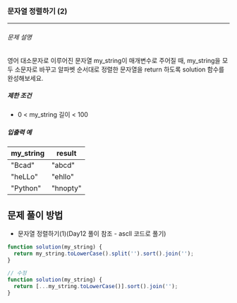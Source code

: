 ### 문자열 정렬하기 (2)

---

###### 문제 설명

영어 대소문자로 이루어진 문자열 my_string이 매개변수로 주어질 때, my_string을 모두 소문자로 바꾸고 알파벳 순서대로 정렬한 문자열을 return 하도록 solution 함수를 완성해보세요.

##### 제한 조건

- 0 < my_string 길이 < 100

##### 입출력 예

| my_string | result   |
| --------- | -------- |
| "Bcad"    | "abcd"   |
| "heLLo"   | "ehllo"  |
| "Python"  | "hnopty" |

## 문제 풀이 방법

- 문자열 정렬하기(1)(Day12 풀이 참조 - ascll 코드로 풀기)

```javascript
function solution(my_string) {
  return my_string.toLowerCase().split('').sort().join('');
}
```

```javascript
// 수정
function solution(my_string) {
  return [...my_string.toLowerCase()].sort().join('');
}
```

